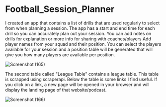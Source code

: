 # Football_Session_Planner
I created an app that contains a list of drills that are used regularly to select from when planning a session.
The app has a start and end time for each drill so you can accurately plan out your session.
You can add notes on drills for explanation or more info for sharing with coaches/players
Add player names from your squad and their position. You can select the players available for your session and a position table will be generated that 
will give you how many players are available per position.

![Screenshot (165)](https://github.com/gdarcy6/Football_Session_Planner/assets/72211255/5eb472a2-aeaa-477e-bb12-e12ae1538d8a)

The second table called "League Table" contains a league table. This table is scrapped using scraperapi.
Below the table is some links I find useful. If you click on a link, a new page will be opened in your browser and will display the landing page of that website/podcast.

![Screenshot (166)](https://github.com/gdarcy6/Football_Session_Planner/assets/72211255/688df014-d175-4c67-9d6e-6d598c9947d3)

